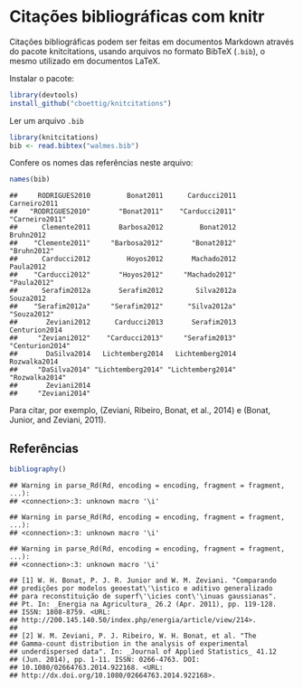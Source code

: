 # Citações bibliográficas com knitr

Citações bibliográficas podem ser feitas em documentos Markdown através
do pacote knitcitations, usando arquivos no formato BibTeX (`.bib`), o
mesmo utilizado em documentos LaTeX.

Instalar o pacote:


```r
library(devtools)
install_github("cboettig/knitcitations")
```

Ler um arquivo `.bib`


```r
library(knitcitations)
bib <- read.bibtex("walmes.bib")
```

Confere os nomes das referências neste arquivo:


```r
names(bib)
```

```
##     RODRIGUES2010         Bonat2011      Carducci2011      Carneiro2011 
##   "RODRIGUES2010"       "Bonat2011"    "Carducci2011"    "Carneiro2011" 
##      Clemente2011       Barbosa2012         Bonat2012         Bruhn2012 
##    "Clemente2011"     "Barbosa2012"       "Bonat2012"       "Bruhn2012" 
##      Carducci2012         Hoyos2012       Machado2012         Paula2012 
##    "Carducci2012"       "Hoyos2012"     "Machado2012"       "Paula2012" 
##      Serafim2012a       Serafim2012        Silva2012a         Souza2012 
##    "Serafim2012a"     "Serafim2012"      "Silva2012a"       "Souza2012" 
##       Zeviani2012      Carducci2013       Serafim2013     Centurion2014 
##     "Zeviani2012"    "Carducci2013"     "Serafim2013"   "Centurion2014" 
##       DaSilva2014   Lichtemberg2014   Lichtemberg2014      Rozwalka2014 
##     "DaSilva2014" "Lichtemberg2014" "Lichtemberg2014"    "Rozwalka2014" 
##       Zeviani2014 
##     "Zeviani2014"
```

Para citar, por exemplo, (Zeviani, Ribeiro, Bonat, et al., 2014) e (Bonat, Junior, and Zeviani, 2011).

## Referências


```r
bibliography()
```

```
## Warning in parse_Rd(Rd, encoding = encoding, fragment = fragment, ...):
## <connection>:3: unknown macro '\i'
```

```
## Warning in parse_Rd(Rd, encoding = encoding, fragment = fragment, ...):
## <connection>:3: unknown macro '\i'
```

```
## Warning in parse_Rd(Rd, encoding = encoding, fragment = fragment, ...):
## <connection>:3: unknown macro '\i'
```

```
## [1] W. H. Bonat, P. J. R. Junior and W. M. Zeviani. "Comparando
## predições por modelos geoestat\'\istico e aditivo generalizado
## para reconstituição de superf\'\icies cont\'\inuas gaussianas".
## Pt. In: _Energia na Agricultura_ 26.2 (Apr. 2011), pp. 119-128.
## ISSN: 1808-8759. <URL:
## http://200.145.140.50/index.php/energia/article/view/214>.
## 
## [2] W. M. Zeviani, P. J. Ribeiro, W. H. Bonat, et al. "The
## Gamma-count distribution in the analysis of experimental
## underdispersed data". In: _Journal of Applied Statistics_ 41.12
## (Jun. 2014), pp. 1-11. ISSN: 0266-4763. DOI:
## 10.1080/02664763.2014.922168. <URL:
## http://dx.doi.org/10.1080/02664763.2014.922168>.
```
